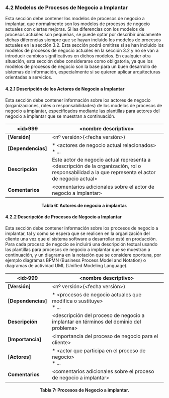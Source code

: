 ### 4.2 Modelos de Procesos de Negocio a Implantar
Esta sección debe contener los modelos de procesos de negocio a implantar, que normalmente son los modelos de procesos de negocio actuales con ciertas mejoras. Si las diferencias con los modelos de procesos actuales son pequeñas, se puede optar por describir únicamente dichas diferencias siempre que se hayan incluido los modelos de procesos actuales en la sección 3.2.
Esta sección podrá omitirse si se han incluido los modelos de procesos de negocio actuales en la sección 3.2 y no se van a introducir cambios significativos en dichos modelos. En cualquier otra situación, esta sección debe considerarse como obligatoria, ya que los modelos de procesos de negocio son la base para un buen desarrollo de sistemas de información, especialmente si se quieren aplicar arquitecturas orientadas a servicios.

#### 4.2.1 Descripción de los Actores de Negocio a Implantar
Esta sección debe contener información sobre los actores de negocio (organizaciones, roles o responsabilidades) de los modelos de procesos de negocio a implantar, especificados mediante las plantillas para actores del negocio a implantar que se muestran a continuación.

| **\<id>999** | \<nombre descriptivo> |
| -- | -- |
| **[Versión]** | <nº versión>(<fecha versión>) |
| **[Dependencias]** | * \<actores de negocio actual relacionados> <br> * ... |
| **Descripción** | Este actor de negocio actual representa a <descripción de la organización, rol o responsabilidad a la que representa el actor de negocio actual> |
| **Comentarios** | \<comentarios adicionales sobre el actor de negocio a implantar> |

<p align="center"> <b>Tabla 6: Actores de negocio a implantar.</b> <br> </p>

#### 4.2.2 Descripción de Procesos de Negocio a Implantar
Esta sección debe contener información sobre los procesos de negocio a implantar, tal y como se espera que se realicen en la organización del cliente una vez que el sistema software a desarrollar esté en producción. Para cada proceso de negocio se incluirá una descripción textual usando las plantillas para procesos de negocio a implantar que se muestran a continuación, y un diagrama en la notación que se considere oportuna, por ejemplo diagramas BPMN (Business Process Model and Notation) o diagramas de actividad UML (Unified Modeling Language).

| **\<id>999** | \<nombre descriptivo> |
| -- | -- |
| **[Versión]** | <nº versión>(<fecha versión>) |
| **[Dependencias]** | * \<procesos de negocio actuales que modifica o sustituye> <br> * ... |
| **Descripción** | <descripción del proceso de negocio a implantar en términos del dominio del problema> |
| **[Importancia]** | \<importancia del proceso de negocio para el cliente> |
| **[Actores]** | * \<actor que participa en el proceso de negocio> <br> * ... |
| **Comentarios** | \<comentarios adicionales sobre el proceso de negocio a implantar> |

<p align="center"> <b>Tabla 7: Procesos de Negocio a implantar.</b> <br> </p>
